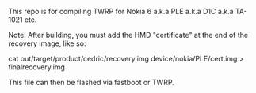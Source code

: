 This repo is for compiling TWRP for Nokia 6 a.k.a PLE a.k.a D1C a.k.a TA-1021 etc.

Note! After building, you must add the HMD "certificate" at the end of the recovery image, like so:

cat out/target/product/cedric/recovery.img device/nokia/PLE/cert.img > finalrecovery.img

This file can then be flashed via fastboot or TWRP.

